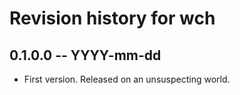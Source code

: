 # Revision history for wch

## 0.1.0.0 -- YYYY-mm-dd

* First version. Released on an unsuspecting world.
